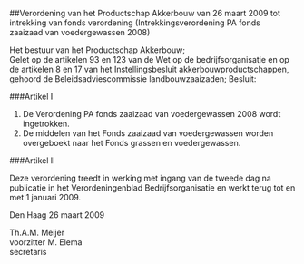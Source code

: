 <meta http-equiv='Content-Type' content='text/html; charset=utf-8' />

##Verordening van het Productschap Akkerbouw van 26 maart 2009 tot intrekking van fonds verordening (Intrekkingsverordening PA fonds zaaizaad van voedergewassen 2008)

Het bestuur van het Productschap Akkerbouw;  
Gelet op de artikelen 93 en 123 van de Wet op de bedrijfsorganisatie en op de artikelen 8 en 17 van het Instellingsbesluit akkerbouwproductschappen, gehoord de Beleidsadviescommissie landbouwzaaizaden;
Besluit:    

###Artikel I 

1. De Verordening PA fonds zaaizaad van voedergewassen 2008 wordt ingetrokken. 
2. De middelen van het Fonds zaaizaad van voedergewassen worden overgeboekt naar het Fonds grassen en voedergewassen. 

###Artikel II 

Deze verordening treedt in werking met ingang van de tweede dag na publicatie in het Verordeningenblad Bedrijfsorganisatie en werkt terug tot en met 1 januari 2009. 

Den Haag 
26 maart 2009   

Th.A.M. Meijer  
voorzitter 
M. Elema  
secretaris    
